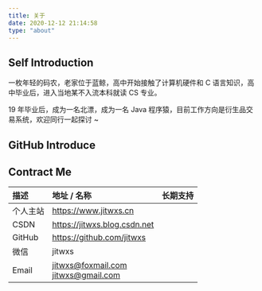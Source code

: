 ```yaml
---
title: 关于
date: 2020-12-12 21:14:58
type: "about"
---
```


## Self Introduction

一枚年轻的码农，老家位于蓝鲸，高中开始接触了计算机硬件和 C 语言知识，高中毕业后，进入当地某不入流本科就读 CS 专业。

19 年毕业后，成为一名北漂，成为一名 Java 程序猿，目前工作方向是衍生品交易系统，欢迎同行一起探讨 ~

## GitHub Introduce

<div id="about-github-calendar"></div>

## Contract Me

| 描述     | 地址 / 名称                            |                       长期支持                        |
| :------- | :------------------------------------- | :---------------------------------------------------: |
| 个人主站 | https://www.jitwxs.cn                  | <i class="fa fa-check-circle" aria-hidden="true"></i> |
| CSDN     | https://jitwxs.blog.csdn.net           | <i class="fa fa-check-circle" aria-hidden="true"></i> |
| GitHub   | https://github.com/jitwxs              | <i class="fa fa-check-circle" aria-hidden="true"></i> |
| 微信     | jitwxs                                 | <i class="fa fa-minus-circle" aria-hidden="true"></i> |
| Email    | jitwxs@foxmail.com<br>jitwxs@gmail.com | <i class="fa fa-check-circle" aria-hidden="true"></i> |
